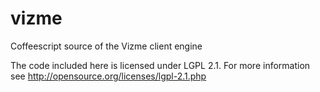 vizme
=====

Coffeescript source of the Vizme client engine

The code included here is licensed under LGPL 2.1. For more information see http://opensource.org/licenses/lgpl-2.1.php